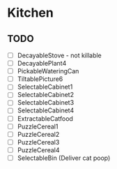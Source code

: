 # Kitchen
## TODO
- [ ] DecayableStove - not killable
- [ ] DecayablePlant4
- [ ] PickableWateringCan
- [ ] TiltablePicture6
- [ ] SelectableCabinet1
- [ ] SelectableCabinet2
- [ ] SelectableCabinet3
- [ ] SelectableCabinet4
- [ ] ExtractableCatfood
- [ ] PuzzleCereal1
- [ ] PuzzleCereal2
- [ ] PuzzleCereal3
- [ ] PuzzleCereal4
- [ ] SelectableBin (Deliver cat poop)